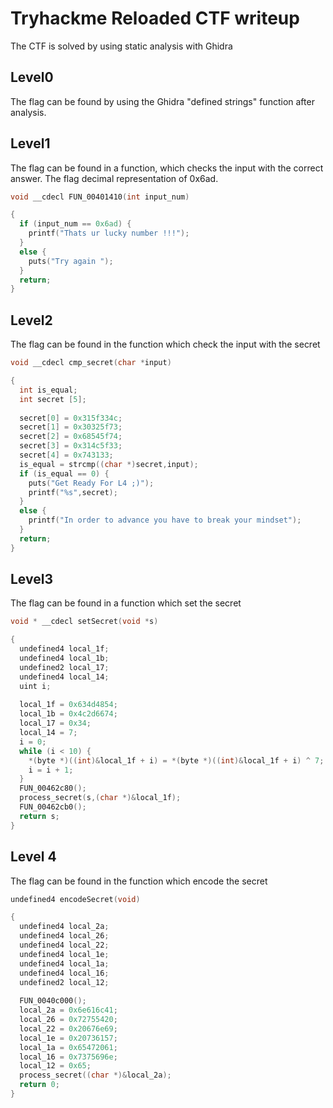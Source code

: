 # Tryhackme Reloaded CTF writeup
The CTF is solved by using static analysis with Ghidra
## Level0
The flag can be found by using the Ghidra "defined strings" function after analysis.

## Level1
The flag can be found in a function, which checks the input with the correct answer. 
The flag decimal representation of 0x6ad.
```C
void __cdecl FUN_00401410(int input_num)

{
  if (input_num == 0x6ad) {
    printf("Thats ur lucky number !!!");
  }
  else {
    puts("Try again ");
  }
  return;
}
```
## Level2
The flag can be found in the function which check the input with the secret
```c
void __cdecl cmp_secret(char *input)

{
  int is_equal;
  int secret [5];
  
  secret[0] = 0x315f334c;
  secret[1] = 0x30325f73;
  secret[2] = 0x68545f74;
  secret[3] = 0x314c5f33;
  secret[4] = 0x743133;
  is_equal = strcmp((char *)secret,input);
  if (is_equal == 0) {
    puts("Get Ready For L4 ;)");
    printf("%s",secret);
  }
  else {
    printf("In order to advance you have to break your mindset");
  }
  return;
}
```

## Level3
The flag can be found in a function which set the secret
```c
void * __cdecl setSecret(void *s)

{
  undefined4 local_1f;
  undefined4 local_1b;
  undefined2 local_17;
  undefined4 local_14;
  uint i;
  
  local_1f = 0x634d4854;
  local_1b = 0x4c2d6674;
  local_17 = 0x34;
  local_14 = 7;
  i = 0;
  while (i < 10) {
    *(byte *)((int)&local_1f + i) = *(byte *)((int)&local_1f + i) ^ 7;
    i = i + 1;
  }
  FUN_00462c80();
  process_secret(s,(char *)&local_1f);
  FUN_00462cb0();
  return s;
}
```

## Level 4
The flag can be found in the function which encode the secret
```C
undefined4 encodeSecret(void)

{
  undefined4 local_2a;
  undefined4 local_26;
  undefined4 local_22;
  undefined4 local_1e;
  undefined4 local_1a;
  undefined4 local_16;
  undefined2 local_12;
  
  FUN_0040c000();
  local_2a = 0x6e616c41;
  local_26 = 0x72755420;
  local_22 = 0x20676e69;
  local_1e = 0x20736157;
  local_1a = 0x65472061;
  local_16 = 0x7375696e;
  local_12 = 0x65;
  process_secret((char *)&local_2a);
  return 0;
}
```
